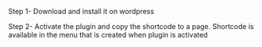 Step 1-
Download and install it on wordpress

Step 2-
Activate the plugin and copy the shortcode to a page.
Shortcode is available in the menu that is created when plugin is activated 

